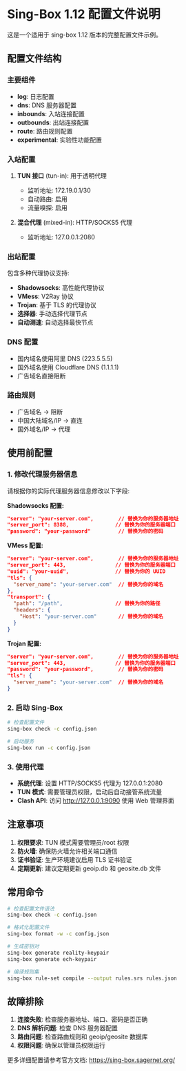 # Sing-Box 1.12 配置文件说明

这是一个适用于 sing-box 1.12 版本的完整配置文件示例。

## 配置文件结构

### 主要组件
- **log**: 日志配置
- **dns**: DNS 服务器配置
- **inbounds**: 入站连接配置
- **outbounds**: 出站连接配置
- **route**: 路由规则配置
- **experimental**: 实验性功能配置

### 入站配置
1. **TUN 接口** (tun-in): 用于透明代理
   - 监听地址: 172.19.0.1/30
   - 自动路由: 启用
   - 流量嗅探: 启用

2. **混合代理** (mixed-in): HTTP/SOCKS5 代理
   - 监听地址: 127.0.0.1:2080

### 出站配置
包含多种代理协议支持:
- **Shadowsocks**: 高性能代理协议
- **VMess**: V2Ray 协议
- **Trojan**: 基于 TLS 的代理协议
- **选择器**: 手动选择代理节点
- **自动测速**: 自动选择最快节点

### DNS 配置
- 国内域名使用阿里 DNS (223.5.5.5)
- 国外域名使用 Cloudflare DNS (1.1.1.1)
- 广告域名直接阻断

### 路由规则
- 广告域名 → 阻断
- 中国大陆域名/IP → 直连
- 国外域名/IP → 代理

## 使用前配置

### 1. 修改代理服务器信息
请根据你的实际代理服务器信息修改以下字段:

**Shadowsocks 配置:**
```json
"server": "your-server.com",        // 替换为你的服务器地址
"server_port": 8388,               // 替换为你的服务器端口
"password": "your-password"         // 替换为你的密码
```

**VMess 配置:**
```json
"server": "your-server.com",        // 替换为你的服务器地址
"server_port": 443,                // 替换为你的服务器端口
"uuid": "your-uuid",               // 替换为你的 UUID
"tls": {
  "server_name": "your-server.com"  // 替换为你的域名
},
"transport": {
  "path": "/path",                 // 替换为你的路径
  "headers": {
    "Host": "your-server.com"       // 替换为你的域名
  }
}
```

**Trojan 配置:**
```json
"server": "your-server.com",        // 替换为你的服务器地址
"server_port": 443,                // 替换为你的服务器端口
"password": "your-password",        // 替换为你的密码
"tls": {
  "server_name": "your-server.com"  // 替换为你的域名
}
```

### 2. 启动 Sing-Box
```bash
# 检查配置文件
sing-box check -c config.json

# 启动服务
sing-box run -c config.json
```

### 3. 使用代理
- **系统代理**: 设置 HTTP/SOCKS5 代理为 127.0.0.1:2080
- **TUN 模式**: 需要管理员权限，启动后自动接管系统流量
- **Clash API**: 访问 http://127.0.0.1:9090 使用 Web 管理界面

## 注意事项

1. **权限要求**: TUN 模式需要管理员/root 权限
2. **防火墙**: 确保防火墙允许相关端口通信
3. **证书验证**: 生产环境建议启用 TLS 证书验证
4. **定期更新**: 建议定期更新 geoip.db 和 geosite.db 文件

## 常用命令

```bash
# 检查配置文件语法
sing-box check -c config.json

# 格式化配置文件
sing-box format -w -c config.json

# 生成密钥对
sing-box generate reality-keypair
sing-box generate ech-keypair

# 编译规则集
sing-box rule-set compile --output rules.srs rules.json
```

## 故障排除

1. **连接失败**: 检查服务器地址、端口、密码是否正确
2. **DNS 解析问题**: 检查 DNS 服务器配置
3. **路由问题**: 检查路由规则和 geoip/geosite 数据库
4. **权限问题**: 确保以管理员权限运行

更多详细配置请参考官方文档: https://sing-box.sagernet.org/